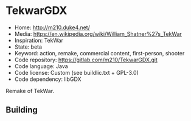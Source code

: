 # TekwarGDX

- Home: http://m210.duke4.net/
- Media: https://en.wikipedia.org/wiki/William_Shatner%27s_TekWar
- Inspiration: TekWar
- State: beta
- Keyword: action, remake, commercial content, first-person, shooter
- Code repository: https://gitlab.com/m210/TekwarGDX.git
- Code language: Java
- Code license: Custom (see buildlic.txt + GPL-3.0)
- Code dependency: libGDX

Remake of TekWar.

## Building
